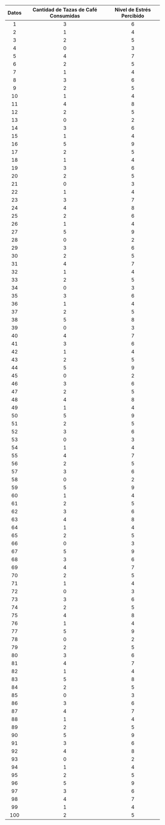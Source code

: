 | Datos | Cantidad de Tazas de Café Consumidas | Nivel de Estrés Percibido |
|:-----:|:------------------------------------:|:-------------------------:|
|   1   |                  3                   |             6             |
|   2   |                  1                   |             4             |
|   3   |                  2                   |             5             |
|   4   |                  0                   |             3             |
|   5   |                  4                   |             7             |
|   6   |                  2                   |             5             |
|   7   |                  1                   |             4             |
|   8   |                  3                   |             6             |
|   9   |                  2                   |             5             |
|  10   |                  1                   |             4             |
|  11   |                  4                   |             8             |
|  12   |                  2                   |             5             |
|  13   |                  0                   |             2             |
|  14   |                  3                   |             6             |
|  15   |                  1                   |             4             |
|  16   |                  5                   |             9             |
|  17   |                  2                   |             5             |
|  18   |                  1                   |             4             |
|  19   |                  3                   |             6             |
|  20   |                  2                   |             5             |
|  21   |                  0                   |             3             |
|  22   |                  1                   |             4             |
|  23   |                  3                   |             7             |
|  24   |                  4                   |             8             |
|  25   |                  2                   |             6             |
|  26   |                  1                   |             4             |
|  27   |                  5                   |             9             |
|  28   |                  0                   |             2             |
|  29   |                  3                   |             6             |
|  30   |                  2                   |             5             |
|  31   |                  4                   |             7             |
|  32   |                  1                   |             4             |
|  33   |                  2                   |             5             |
|  34   |                  0                   |             3             |
|  35   |                  3                   |             6             |
|  36   |                  1                   |             4             |
|  37   |                  2                   |             5             |
|  38   |                  5                   |             8             |
|  39   |                  0                   |             3             |
|  40   |                  4                   |             7             |
|  41   |                  3                   |             6             |
|  42   |                  1                   |             4             |
|  43   |                  2                   |             5             |
|  44   |                  5                   |             9             |
|  45   |                  0                   |             2             |
|  46   |                  3                   |             6             |
|  47   |                  2                   |             5             |
|  48   |                  4                   |             8             |
|  49   |                  1                   |             4             |
|  50   |                  5                   |             9             |
|  51   |                  2                   |             5             |
|  52   |                  3                   |             6             |
|  53   |                  0                   |             3             |
|  54   |                  1                   |             4             |
|  55   |                  4                   |             7             |
|  56   |                  2                   |             5             |
|  57   |                  3                   |             6             |
|  58   |                  0                   |             2             |
|  59   |                  5                   |             9             |
|  60   |                  1                   |             4             |
|  61   |                  2                   |             5             |
|  62   |                  3                   |             6             |
|  63   |                  4                   |             8             |
|  64   |                  1                   |             4             |
|  65   |                  2                   |             5             |
|  66   |                  0                   |             3             |
|  67   |                  5                   |             9             |
|  68   |                  3                   |             6             |
|  69   |                  4                   |             7             |
|  70   |                  2                   |             5             |
|  71   |                  1                   |             4             |
|  72   |                  0                   |             3             |
|  73   |                  3                   |             6             |
|  74   |                  2                   |             5             |
|  75   |                  4                   |             8             |
|  76   |                  1                   |             4             |
|  77   |                  5                   |             9             |
|  78   |                  0                   |             2             |
|  79   |                  2                   |             5             |
|  80   |                  3                   |             6             |
|  81   |                  4                   |             7             |
|  82   |                  1                   |             4             |
|  83   |                  5                   |             8             |
|  84   |                  2                   |             5             |
|  85   |                  0                   |             3             |
|  86   |                  3                   |             6             |
|  87   |                  4                   |             7             |
|  88   |                  1                   |             4             |
|  89   |                  2                   |             5             |
|  90   |                  5                   |             9             |
|  91   |                  3                   |             6             |
|  92   |                  4                   |             8             |
|  93   |                  0                   |             2             |
|  94   |                  1                   |             4             |
|  95   |                  2                   |             5             |
|  96   |                  5                   |             9             |
|  97   |                  3                   |             6             |
|  98   |                  4                   |             7             |
|  99   |                  1                   |             4             |
|  100  |                  2                   |             5             |